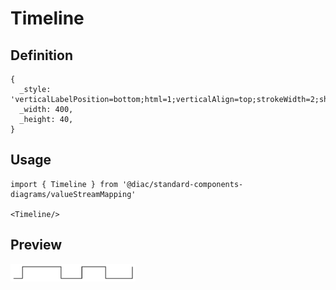 # Timeline

## Definition

```
{
  _style: 'verticalLabelPosition=bottom;html=1;verticalAlign=top;strokeWidth=2;shape=mxgraph.lean_mapping.timeline2;dx1=0;dy1=1;dx2=30;dy2=0;dx3=160;dy3=1;dx4=230;dy4=0;dx5=310;dy5=1;dy6=0;',
  _width: 400,
  _height: 40,
}
```

## Usage

```
import { Timeline } from '@diac/standard-components-diagrams/valueStreamMapping'

<Timeline/>
```

## Preview

<img src="./timeline.png" width="200"/>
